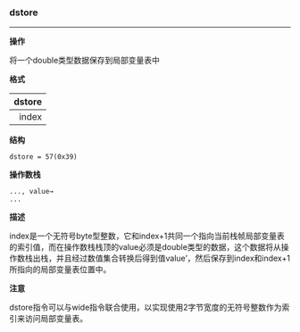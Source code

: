 ### dstore

----

**操作**

将一个double类型数据保存到局部变量表中

**格式**

|dstore|
|--------:|
|index|

**结构**
```
dstore = 57(0x39)
```

**操作数栈**
```
..., value→
...
```

**描述**

index是一个无符号byte型整数，它和index+1共同一个指向当前栈帧局部变量表的索引值，而在操作数栈栈顶的value必须是double类型的数据，这个数据将从操作数栈出栈，并且经过数值集合转换后得到值value’，然后保存到index和index+1所指向的局部变量表位置中。

**注意**

dstore指令可以与wide指令联合使用，以实现使用2字节宽度的无符号整数作为索引来访问局部变量表。
